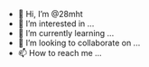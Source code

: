 - 👋 Hi, I’m @28mht
- 👀 I’m interested in ...
- 🌱 I’m currently learning ...
- 💞️ I’m looking to collaborate on ...
- 📫 How to reach me ...

<!---
28mht/28mht is a ✨ special ✨ repository because its `README.md` (this file) appears on your GitHub profile.
You can click the Preview link to take a look at your changes.
--->
